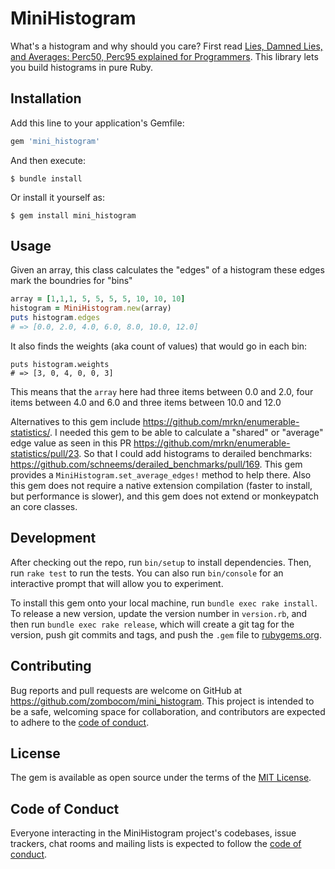 # MiniHistogram

What's a histogram and why should you care? First read [Lies, Damned Lies, and Averages: Perc50, Perc95 explained for Programmers](https://schneems.com/2020/03/17/lies-damned-lies-and-averages-perc50-perc95-explained-for-programmers/). This library lets you build histograms in pure Ruby.

## Installation

Add this line to your application's Gemfile:

```ruby
gem 'mini_histogram'
```

And then execute:

    $ bundle install

Or install it yourself as:

    $ gem install mini_histogram

## Usage

Given an array, this class calculates the "edges" of a histogram these edges mark the boundries for "bins"

```ruby
array = [1,1,1, 5, 5, 5, 5, 10, 10, 10]
histogram = MiniHistogram.new(array)
puts histogram.edges
# => [0.0, 2.0, 4.0, 6.0, 8.0, 10.0, 12.0]
```

It also finds the weights (aka count of values) that would go in each bin:

```
puts histogram.weights
# => [3, 0, 4, 0, 0, 3]
```

This means that the `array` here had three items between 0.0 and 2.0, four items between 4.0 and 6.0 and three items between 10.0 and 12.0

Alternatives to this gem include https://github.com/mrkn/enumerable-statistics/. I needed this gem to be able to calculate a "shared" or "average" edge value as seen in this PR https://github.com/mrkn/enumerable-statistics/pull/23. So that I could add histograms to derailed benchmarks: https://github.com/schneems/derailed_benchmarks/pull/169. This gem provides a `MiniHistogram.set_average_edges!` method to help there. Also this gem does not require a native extension compilation (faster to install, but performance is slower), and this gem does not extend or monkeypatch an core classes.

## Development

After checking out the repo, run `bin/setup` to install dependencies. Then, run `rake test` to run the tests. You can also run `bin/console` for an interactive prompt that will allow you to experiment.

To install this gem onto your local machine, run `bundle exec rake install`. To release a new version, update the version number in `version.rb`, and then run `bundle exec rake release`, which will create a git tag for the version, push git commits and tags, and push the `.gem` file to [rubygems.org](https://rubygems.org).

## Contributing

Bug reports and pull requests are welcome on GitHub at https://github.com/zombocom/mini_histogram. This project is intended to be a safe, welcoming space for collaboration, and contributors are expected to adhere to the [code of conduct](https://github.com/zombocom/mini_histogram/blob/master/CODE_OF_CONDUCT.md).

## License

The gem is available as open source under the terms of the [MIT License](https://opensource.org/licenses/MIT).

## Code of Conduct

Everyone interacting in the MiniHistogram project's codebases, issue trackers, chat rooms and mailing lists is expected to follow the [code of conduct](https://github.com/zombocom/mini_histogram/blob/master/CODE_OF_CONDUCT.md).
